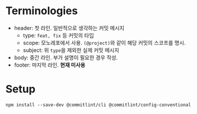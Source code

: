 # Terminologies
- header: 첫 라인. 일반적으로 생각하는 커밋 메시지
  - type: `feat, fix` 등 커밋의 타입
  - scope: 모노레포에서 사용. `(@project)`와 같이 해당 커밋의 스코프를 명시.
  - subject: 위 `type`을 제외한 실제 커밋 메시지
- body: 중간 라인. 부가 설명이 필요한 경우 작성.
- footer: 마지막 라인. **현재 미사용**

# Setup
```console
npm install --save-dev @commitlint/cli @commitlint/config-conventional
```
